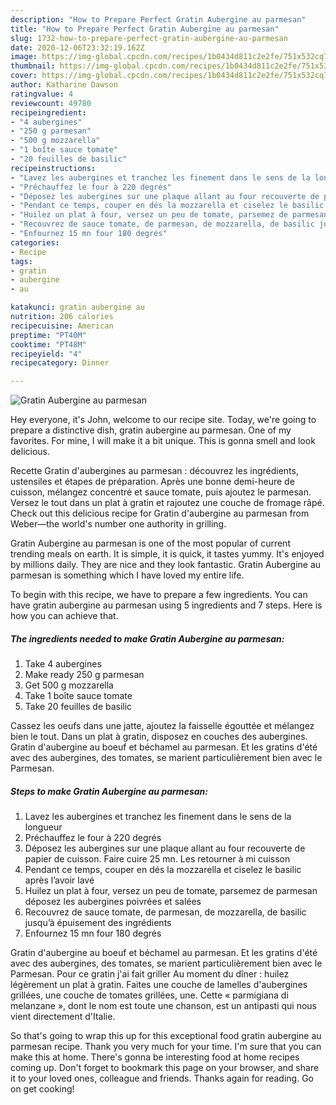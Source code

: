 ```yaml
---
description: "How to Prepare Perfect Gratin Aubergine au parmesan"
title: "How to Prepare Perfect Gratin Aubergine au parmesan"
slug: 1732-how-to-prepare-perfect-gratin-aubergine-au-parmesan
date: 2020-12-06T23:32:19.162Z
image: https://img-global.cpcdn.com/recipes/1b0434d811c2e2fe/751x532cq70/gratin-aubergine-au-parmesan-photo-principale-de-la-recette.jpg
thumbnail: https://img-global.cpcdn.com/recipes/1b0434d811c2e2fe/751x532cq70/gratin-aubergine-au-parmesan-photo-principale-de-la-recette.jpg
cover: https://img-global.cpcdn.com/recipes/1b0434d811c2e2fe/751x532cq70/gratin-aubergine-au-parmesan-photo-principale-de-la-recette.jpg
author: Katharine Dawson
ratingvalue: 4
reviewcount: 49780
recipeingredient:
- "4 aubergines"
- "250 g parmesan"
- "500 g mozzarella"
- "1 boîte sauce tomate"
- "20 feuilles de basilic"
recipeinstructions:
- "Lavez les aubergines et tranchez les finement dans le sens de la longueur"
- "Préchauffez le four à 220 degrés"
- "Déposez les aubergines sur une plaque allant au four recouverte de papier de cuisson. Faire cuire 25 mn. Les retourner à mi cuisson"
- "Pendant ce temps, couper en dés la mozzarella et ciselez le basilic après l’avoir lavé"
- "Huilez un plat à four, versez un peu de tomate, parsemez de parmesan déposez les aubergines poivrées et salées"
- "Recouvrez de sauce tomate, de parmesan, de mozzarella, de basilic jusqu’à épuisement des ingrédients"
- "Enfournez 15 mn four 180 degrés"
categories:
- Recipe
tags:
- gratin
- aubergine
- au

katakunci: gratin aubergine au 
nutrition: 206 calories
recipecuisine: American
preptime: "PT40M"
cooktime: "PT48M"
recipeyield: "4"
recipecategory: Dinner

---
```



![Gratin Aubergine au parmesan](https://img-global.cpcdn.com/recipes/1b0434d811c2e2fe/751x532cq70/gratin-aubergine-au-parmesan-photo-principale-de-la-recette.jpg)

Hey everyone, it's John, welcome to our recipe site. Today, we're going to prepare a distinctive dish, gratin aubergine au parmesan. One of my favorites. For mine, I will make it a bit unique. This is gonna smell and look delicious.

Recette Gratin d&#39;aubergines au parmesan : découvrez les ingrédients, ustensiles et étapes de préparation. Après une bonne demi-heure de cuisson, mélangez concentré et sauce tomate, puis ajoutez le parmesan. Versez le tout dans un plat à gratin et rajoutez une couche de fromage râpé. Check out this delicious recipe for Gratin d&#39;aubergine au parmesan from Weber—the world&#39;s number one authority in grilling.

Gratin Aubergine au parmesan is one of the most popular of current trending meals on earth. It is simple, it is quick, it tastes yummy. It's enjoyed by millions daily. They are nice and they look fantastic. Gratin Aubergine au parmesan is something which I have loved my entire life.


To begin with this recipe, we have to prepare a few ingredients. You can have gratin aubergine au parmesan using 5 ingredients and 7 steps. Here is how you can achieve that.

<!--inarticleads1-->

##### The ingredients needed to make Gratin Aubergine au parmesan:

1. Take 4 aubergines
1. Make ready 250 g parmesan
1. Get 500 g mozzarella
1. Take 1 boîte sauce tomate
1. Take 20 feuilles de basilic


Cassez les oeufs dans une jatte, ajoutez la faisselle égouttée et mélangez bien le tout. Dans un plat à gratin, disposez en couches des aubergines. Gratin d&#39;aubergine au boeuf et béchamel au parmesan. Et les gratins d&#39;été avec des aubergines, des tomates, se marient particulièrement bien avec le Parmesan. 

<!--inarticleads2-->

##### Steps to make Gratin Aubergine au parmesan:

1. Lavez les aubergines et tranchez les finement dans le sens de la longueur
1. Préchauffez le four à 220 degrés
1. Déposez les aubergines sur une plaque allant au four recouverte de papier de cuisson. Faire cuire 25 mn. Les retourner à mi cuisson
1. Pendant ce temps, couper en dés la mozzarella et ciselez le basilic après l’avoir lavé
1. Huilez un plat à four, versez un peu de tomate, parsemez de parmesan déposez les aubergines poivrées et salées
1. Recouvrez de sauce tomate, de parmesan, de mozzarella, de basilic jusqu’à épuisement des ingrédients
1. Enfournez 15 mn four 180 degrés


Gratin d&#39;aubergine au boeuf et béchamel au parmesan. Et les gratins d&#39;été avec des aubergines, des tomates, se marient particulièrement bien avec le Parmesan. Pour ce gratin j&#39;ai fait griller Au moment du dîner : huilez légèrement un plat à gratin. Faites une couche de lamelles d&#39;aubergines grillées, une couche de tomates grillées, une. Cette « parmigiana di melanzane », dont le nom est toute une chanson, est un antipasti qui nous vient directement d&#39;Italie. 

So that's going to wrap this up for this exceptional food gratin aubergine au parmesan recipe. Thank you very much for your time. I'm sure that you can make this at home. There's gonna be interesting food at home recipes coming up. Don't forget to bookmark this page on your browser, and share it to your loved ones, colleague and friends. Thanks again for reading. Go on get cooking!
